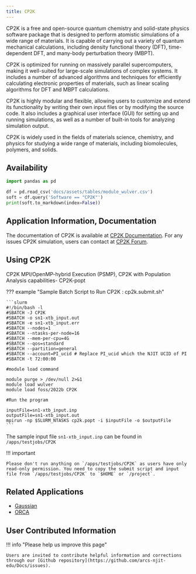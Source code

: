 ```yaml
---
title: CP2K
---
```

CP2K is a free and open-source quantum chemistry and solid-state physics software package that is designed to perform atomistic simulations of a wide range of materials. It is capable of carrying out a variety of quantum mechanical calculations, including density functional theory (DFT), time-dependent DFT, and many-body perturbation theory (MBPT).

CP2K is optimized for running on massively parallel supercomputers, making it well-suited for large-scale simulations of complex systems. It includes a number of advanced algorithms and techniques for efficiently calculating electronic properties of materials, such as linear scaling algorithms for DFT and MBPT calculations.

CP2K is highly modular and flexible, allowing users to customize and extend its functionality by writing their own input files or by modifying the source code. It also includes a graphical user interface (GUI) for setting up and running simulations, as well as a number of built-in tools for analyzing simulation output.

CP2K is widely used in the fields of materials science, chemistry, and physics for studying a wide range of materials, including biomolecules, polymers, and solids.

## Availability

```python exec="on"
import pandas as pd

df = pd.read_csv('docs/assets/tables/module_wulver.csv')
soft = df.query('Software == "CP2K"')
print(soft.to_markdown(index=False))
```


## Application Information, Documentation
The documentation of CP2K is available at [CP2K Documentation](https://www.cp2k.org/docs). For any issues CP2K simulation, users can contact at [CP2K Forum](https://www.cp2k.org/howto:forum). 

## Using CP2K
CP2K MPI/OpenMP-hybrid Execution (PSMP), CP2K with Population Analysis capabilities- CP2K-popt

??? example "Sample Batch Script to Run CP2K : cp2k.submit.sh"

    ```slurm
    #!/bin/bash -l
    #SBATCH -J CP2K
    #SBATCH -o sn1-xtb_input.out
    #SBATCH -e sn1-xtb_input.err
    #SBATCH --nodes=1
    #SBATCH --ntasks-per-node=16
    #SBATCH --mem-per-cpu=4G
    #SBATCH --qos=standard
    #SBATCH --partition=general
    #SBATCH --account=PI_ucid # Replace PI_ucid which the NJIT UCID of PI
    #SBATCH -t 72:00:00
    
    #module load command

    module purge > /dev/null 2>&1
    module load wulver
    module load foss/2022b CP2K
    
    #Run the program

    inputFile=sn1-xtb_input.inp
    outputFile=sn1-xtb_input.out
    mpirun -np $SLURM_NTASKS cp2k.popt -i $inputFile -o $outputFile
    ```

The sample input file `sn1-xtb_input.inp` can be found in `/apps/testjobs/CP2K`

!!! important
    
    Please don't run anything on `/apps/testjobs/CP2K` as users have only read-only permission. You need to copy the submit script and input file from `/apps/testjobs/CP2K` to `$HOME` or `/project`.
    
## Related Applications

* [Gaussian](gaussian.md)
* [ORCA](orca.md)

## User Contributed Information

!!! info "Please help us improve this page"

    Users are invited to contribute helpful information and corrections through our [Github repository](https://github.com/arcs-njit-edu/Docs/issues).


